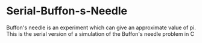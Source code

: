 # Serial-Buffon-s-Needle

Buffon's needle is an experiment which can give an approximate value of pi. This is the serial version of a simulation of the Buffon's needle problem in C
